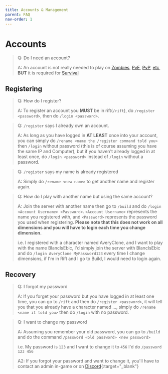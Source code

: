 ```yaml
---
title: Accounts & Management
parent: FAQ
nav-order: 1
---
```

# Accounts

> Q: Do I need an account?
>
> A: An account is not really needed to play on [Zombies](ServernGamemodes.md#Zombies), [PvE](ServernGamemodes.md#PvE), [PvP](ServernGamemodes.md#PvP), [etc](ServernGamemodes.md), **BUT** it is required for [Survival](ServernGamemodes.md#Survival)

## Registering

> Q: How do I register?
>
> A: To register an account you **MUST** be in rift(`/rift`), do `/register <password>`, then do `/login <password>`.

> Q: `/register` says I already own an account.
>
> A: As long as you have logged in **AT LEAST** once into your account, you can simply do `/rename <name the /register command told you>` then `/login` without password (this is of course assuming you have the same IP and Computer), but if you haven't already logged in at least once, do `/login <password>` instead of `/login` without a password.

> Q: `/register` says my name is already registered
>
> A: Simply do `/rename <new name>` to get another name and register again.

> Q: How do I play with another name but using the same account?
>
> A: Join the server with another name then go to `/build` and do `/login <Account Username> <Password>`. `<Account Username>` represents the name you registered with, and `<Password>` represents the password you used when registering. **Please note that this does not work on all dimensions and you will have to login each time you change dimension.**
>
> i.e. I registered with a character named AveryClone, and I want to play with the name BlancIsEbic, I'd simply join the server with BlancIsEbic and do `/login AveryClone MyPassword123` every time I change dimensions, if I'm in Rift and I go to Build, I would need to login again.

## Recovery

> Q: I forgot my password
>
> A: If you forget your password but you have logged in at least one time, you can go to `/rift` and then do `/register <password>`, it will tell you that you already have a character named ..., simply do `/rename <name it told you>` then do `/login` with no password.

> Q: I want to change my password
>
> A: Assuming you remember your old password, you can go to `/build` and do the command `/password <old password> <new password>`
>
> i.e. My password is `123` and I want to change it to `456` I'd do `/password 123 456`
>
> A2: If you forgot your password and want to change it, you'll have to contact an admin in-game or on [Discord](http://discord.gg/ZuNQUdZ){:target="_blank"}
